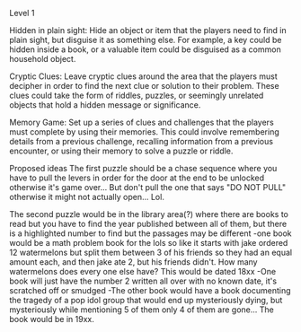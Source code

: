 Level 1

Hidden in plain sight: Hide an object or item that the players need to find in plain sight, but disguise it as something else. For example, a key could be hidden inside a book, or a valuable item could be disguised as a common household object.

Cryptic Clues: Leave cryptic clues around the area that the players must decipher in order to find the next clue or solution to their problem. These clues could take the form of riddles, puzzles, or seemingly unrelated objects that hold a hidden message or significance.

Memory Game: Set up a series of clues and challenges that the players must complete by using their memories. This could involve remembering details from a previous challenge, recalling information from a previous encounter, or using their memory to solve a puzzle or riddle.

Proposed ideas
The first puzzle should be a chase sequence where you have to pull the levers in order for the door at the end to be unlocked otherwise it's game over... But don't pull the one that says "DO NOT PULL" otherwise it might not actually open... Lol. 

The second puzzle would be in the library area(?) where there are books to read but you have to find the year published between all of them, but there is a highlighted number to find but the passages may be different 
-one book would be a math problem book for the lols so like it starts with jake ordered 12 watermelons but split them between 3 of his friends so they had an equal amount each, and then jake ate 2, but his friends didn't. How many watermelons does every one else have? This would be dated 18xx
-One book will just have the number 2 written all over with no known date, it's scratched off or smudged
-The other book would have a book documenting the tragedy of a pop idol group that would end up mysteriously dying, but mysteriously while mentioning 5 of them only 4 of them are gone... The book would be in 19xx.
